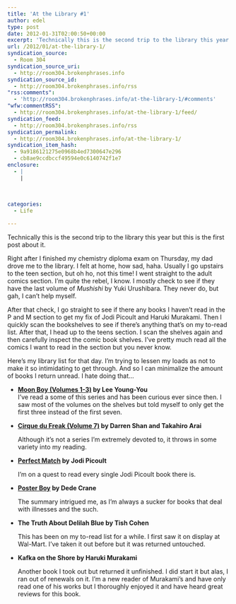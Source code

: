 ```yaml
---
title: 'At the Library #1'
author: edel
type: post
date: 2012-01-31T02:00:50+00:00
excerpt: 'Technically this is the second trip to the library this year but this is the first post about it. Right after I finished my chemistry diploma exam on Thursday, my dad drove me to the library. I felt at home, how sad, haha. Usually I go upstairs to the teen section, but oh ho, not [...]'
url: /2012/01/at-the-library-1/
syndication_source:
  - Room 304
syndication_source_uri:
  - http://room304.brokenphrases.info
syndication_source_id:
  - http://room304.brokenphrases.info/rss
"rss:comments":
  - 'http://room304.brokenphrases.info/at-the-library-1/#comments'
"wfw:commentRSS":
  - http://room304.brokenphrases.info/at-the-library-1/feed/
syndication_feed:
  - http://room304.brokenphrases.info/rss
syndication_permalink:
  - http://room304.brokenphrases.info/at-the-library-1/
syndication_item_hash:
  - 9a9186121275e0968b4ed7300647e296
  - cb8ae9ccdbccf49594e0c6140742f1e7
enclosure:
  - |
    |
        
        
        
categories:
  - Life

---
```

Technically this is the second trip to the library this year but this is the first post about it.

Right after I finished my chemistry diploma exam on Thursday, my dad drove me to the library. I felt at home, how sad, haha. Usually I go upstairs to the teen section, but oh ho, not this time! I went straight to the adult comics section. I&#8217;m quite the rebel, I know. I mostly check to see if they have the last volume of _Mushishi_ by Yuki Urushibara. They never do, but gah, I can&#8217;t help myself.

After that check, I go straight to see if there any books I haven&#8217;t read in the P and M section to get my fix of Jodi Picoult and Haruki Murakami. Then I quickly scan the bookshelves to see if there&#8217;s anything that&#8217;s on my to-read list. After that, I head up to the teens section. I scan the shelves again and then carefully inspect the comic book shelves. I&#8217;ve pretty much read all the comics I want to read in the section but you never know.

Here&#8217;s my library list for that day. I&#8217;m trying to lessen my loads as not to make it so intimidating to get through. And so I can minimalize the amount of books I return unread. I hate doing that&#8230;

  * **[Moon Boy (Volumes 1-3)][1] by Lee Young-You**  
    I&#8217;ve read a some of this series and has been curious ever since then. I saw most of the volumes on the shelves but told myself to only get the first three instead of the first seven.
  * **[Cirque du Freak (Volume 7)][2] by Darren Shan and Takahiro Arai**
  
    Although it&#8217;s not a series I&#8217;m extremely devoted to, it throws in some variety into my reading.
  * **[Perfect Match][3] by Jodi Picoult**
  
    I&#8217;m on a quest to read every single Jodi Picoult book there is.
  * **[Poster Boy][4] by Dede Crane**
  
    The summary intrigued me, as I&#8217;m always a sucker for books that deal with illnesses and the such.
  * **The Truth About Delilah Blue by Tish Cohen**
  
    This has been on my to-read list for a while. I first saw it on display at Wal-Mart. I&#8217;ve taken it out before but it was returned untouched.
  * **Kafka on the Shore by Haruki Murakami**
  
    Another book I took out but returned it unfinished. I did start it but alas, I ran out of renewals on it. I&#8217;m a new reader of Murakami&#8217;s and have only read one of his works but I thoroughly enjoyed it and have heard great reviews for this book.

<ol class="footnote">
</ol>

 [1]: http://room304.brokenphrases.info/series/moon-boy
 [2]: http://room304.brokenphrases.info/books/cirque-du-freak-volume-7/
 [3]: http://room304.brokenphrases.info/books/perfect-match/
 [4]: http://room304.brokenphrases.info/books/poster-boy/